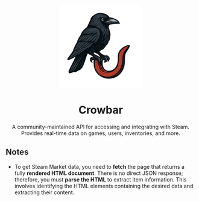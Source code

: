 <p align="center">
  <img src="./public/crowbar.png" width="220px">
</p>

<h1 align="center">Crowbar</h1>

<p align="center">
  A community-maintained API for accessing and integrating with Steam.<br>
  Provides real-time data on games, users, inventories, and more.
</p>

## Notes

- To get Steam Market data, you need to **fetch** the page that returns a fully **rendered HTML document**.
There is no direct JSON response; therefore, you must **parse the HTML** to extract item information. This involves identifying the HTML elements containing the desired data and extracting their content.